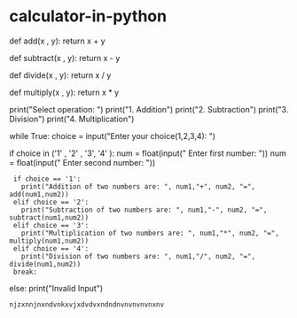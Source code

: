 # calculator-in-python
def add(x , y):
 return x + y

def subtract(x , y):
 return x - y

def divide(x , y):
 return x / y
 
def multiply(x , y):
 return x * y

print("Select operation: ")
print("1. Addition")
print("2. Subtraction")
print("3. Division")
print("4. Multiplication")

while True:
   choice = input("Enter your choice(1,2,3,4): ")
   
   if choice in ('1' , '2' , '3', '4' ):
     num = float(input(" Enter first number: "))
     num = float(input(" Enter second number: "))
     
     if choice == '1':
       print("Addition of two numbers are: ", num1,"+", num2, "=",  add(num1,num2))
     elif choice == '2':
       print("Subtraction of two numbers are: ", num1,"-", num2, "=",  subtract(num1,num2))
     elif choice == '3':
       print("Multiplication of two numbers are: ", num1,"*", num2, "=",  multiply(num1,num2))
     elif choice == '4':
       print("Division of two numbers are: ", num1,"/", num2, "=",  divide(num1,num2))
     break:
  else:
     print("Invalid Input")
    
    
    njzxnnjnxndvnkxvjxdvdvxndndnvnvnvnvnxnv
   
